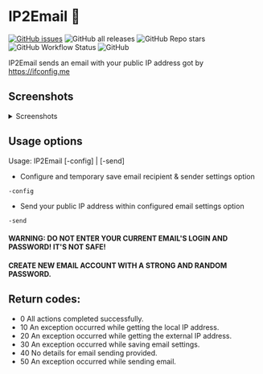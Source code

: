 # IP2Email :email:

[![GitHub issues](https://img.shields.io/github/issues/oz-zo/IP2Email?style=for-the-badge)](https://github.com/oz-zo/IP2Email/issues)
![GitHub all releases](https://img.shields.io/github/downloads/oz-zo/ip2email/total?style=for-the-badge)
![GitHub Repo stars](https://img.shields.io/github/stars/oz-zo/ip2email?style=for-the-badge)
![GitHub Workflow Status](https://img.shields.io/github/workflow/status/oz-zo/IP2Email/Build?style=for-the-badge)
![GitHub](https://img.shields.io/github/license/oz-zo/ip2email?style=for-the-badge)

IP2Email sends an email with your public IP address got by <https://ifconfig.me>

## Screenshots

<div>
<details>
  <summary>Screenshots</summary>
  <img src="https://github.com/oz-zo/scrn/raw/main/screenshots/ip2email-view.png" alt="Show IP screen">
  <img src="https://github.com/oz-zo/scrn/raw/main/screenshots/ip2email-config.png" alt="Configuration screen">
  <img src="https://github.com/oz-zo/scrn/raw/main/screenshots/ip2email-send.png" alt="Email send screen">
  <img src="https://github.com/oz-zo/scrn/raw/main/screenshots/ip2email-help.png" alt="Help screen">
</details>
</div>

## Usage options

Usage: IP2Email [-config] | [-send]

* Configure and temporary save email recipient & sender settings option

```shell
-config
```

* Send your public IP address within configured email settings option

```shell
-send
```

#### WARNING: DO NOT ENTER YOUR CURRENT EMAIL'S LOGIN AND PASSWORD! IT'S NOT SAFE! 
#### CREATE NEW EMAIL ACCOUNT WITH A STRONG AND RANDOM PASSWORD.

## Return codes:

- 0 All actions completed successfully.
- 10 An exception occurred while getting the local IP address.
- 20 An exception occurred while getting the external IP address.
- 30 An exception occurred while saving email settings.
- 40 No details for email sending provided.
- 50 An exception occurred while sending email.
